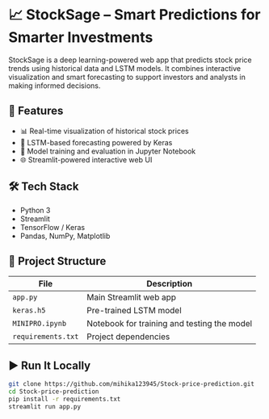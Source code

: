 # 📈 StockSage – Smart Predictions for Smarter Investments

StockSage is a deep learning-powered web app that predicts stock price trends using historical data and LSTM models. It combines interactive visualization and smart forecasting to support investors and analysts in making informed decisions.

## 🚀 Features

- 📊 Real-time visualization of historical stock prices  
- 🧠 LSTM-based forecasting powered by Keras  
- 🧪 Model training and evaluation in Jupyter Notebook  
- 🌐 Streamlit-powered interactive web UI  

## 🛠️ Tech Stack

- Python 3
- Streamlit
- TensorFlow / Keras
- Pandas, NumPy, Matplotlib

## 📁 Project Structure

| File | Description |
|------|-------------|
| `app.py` | Main Streamlit web app |
| `keras.h5` | Pre-trained LSTM model |
| `MINIPRO.ipynb` | Notebook for training and testing the model |
| `requirements.txt` | Project dependencies |

## ▶️ Run It Locally

```bash
git clone https://github.com/mihika123945/Stock-price-prediction.git
cd Stock-price-prediction
pip install -r requirements.txt
streamlit run app.py

